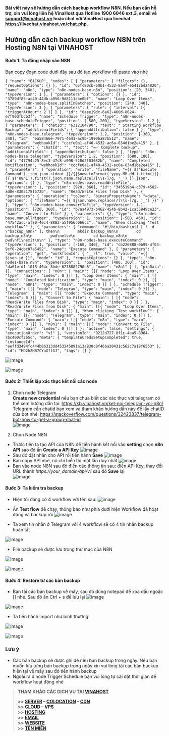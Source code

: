 **Bài viết này sẽ hướng dẫn cách backup workflow N8N. Nếu bạn cần hỗ trợ, xin vui lòng liên hệ VinaHost qua Hotline 1900 6046 ext.3, email về support@vinahost.vn hoặc chat với VinaHost qua livechat https://livechat.vinahost.vn/chat.php.**

## Hướng dẫn cách backup workflow N8N trên Hosting N8N tại VINAHOST  
#### Bước 1: Ta đăng nhập vào N8N

Bạn copy đoạn code dưới đây sau đó tạo workflow rồi paste vào nhé 
```
{ "name": "BACKUP", "nodes": [ { "parameters": { "filters": {}, "requestOptions": {} }, "id": "65fc80cb-60b1-4532-8a4f-e5412bd24820", "name": "n8n", "type": "n8n-nodes-base.n8n", "position": [20, 340], "typeVersion": 1 }, { "parameters": { "options": {} }, "id": "3789df85-ac49-44db-a956-9d8111cbe0bf", "name": "Loop Over Items", "type": "n8n-nodes-base.splitInBatches", "position": [240, 340], "typeVersion": 3 }, { "parameters": { "rule": { "interval": [{ "triggerAtHour": 2 }] } }, "id": "0aee19dc-6a62-460d-8624-e7f96dfbcb3f", "name": "Schedule Trigger", "type": "n8n-nodes-base.scheduleTrigger", "position": [-580, 200], "typeVersion": 1.2 }, { "parameters": { "chatId": "6312104790", "text": " Starting Workflow Backup", "additionalFields": { "appendAttribution": false } }, "type": "n8n-nodes-base.telegram", "typeVersion": 1.2, "position": [-360, 340], "id": "ea58466e-7971-4641-ac9b-1990ba87b512", "name": "Telegram", "webhookId": "cccfe0a1-af40-4532-ac6a-634d1be2e415" }, { "parameters": { "chatId": "", "text": "=✅ Complete backup", "additionalFields": { "appendAttribution": false } }, "type": "n8n-nodes-base.telegram", "typeVersion": 1.2, "position": [680, 180], "id": "47794c25-8ec3-47c8-a098-528d2f03082b", "name": "Completed Notification", "webhookId": "cccfe0a1-af40-4532-ac6a-634d1be2e415" }, { "parameters": { "operation": "write", "fileName": "={{ $('Execute Command').item.json.stdout }}/{{$now.toFormat('yyyy-MM-dd').trim()}}-{{ $('n8n1').first().json.name.replace(/[\\s-]/g, '_') }}.json", "options": {} }, "type": "n8n-nodes-base.readWriteFile", "typeVersion": 1, "position": [920, 360], "id": "345519b4-c379-4582-ad8e-8305178f572b", "name": "Read/Write Files from Disk" }, { "parameters": { "operation": "toJson", "binaryPropertyName": "=data", "options": { "fileName": "={{ $json.name.replace(/[\\s-]/g, '_') }}" } }, "type": "n8n-nodes-base.convertToFile", "typeVersion": 1.1, "position": [720, 360], "id": "b7aa4973-b462-454b-8b42-1ca35949ce23", "name": "Convert to File" }, { "parameters": {}, "type": "n8n-nodes-base.manualTrigger", "typeVersion": 1, "position": [-580, 460], "id": "47542acc-af80-4ec4-8882-a5f956c066cc", "name": "When clicking ‘Test workflow’" }, { "parameters": { "command": "#!/bin/bash\nif [ ! -d \"backup_n8n\" ]; then\n        mkdir backup_n8n\n        cd backup_n8n\n        pwd\nelse\n        cd backup_n8n\n        pwd\nfi\nexit\n\n" }, "type": "n8n-nodes-base.executeCommand", "typeVersion": 1, "position": [-160, 340], "id": "cb220888-0b99-4f03-9cf0-24cbc07a5452", "name": "Execute Command" }, { "parameters": { "operation": "get", "workflowId": { "__rl": true, "value": "={{ $json.id }}", "mode": "id" }, "requestOptions": {} }, "type": "n8n-nodes-base.n8n", "typeVersion": 1, "position": [480, 360], "id": "da61efd1-1018-404c-8bde-6278882790c6", "name": "n8n1" } ], "pinData": {}, "connections": { "n8n": { "main": [[{ "node": "Loop Over Items", "type": "main", "index": 0 }]] }, "Loop Over Items": { "main": [ [{ "node": "Completed Notification", "type": "main", "index": 0 }], [{ "node": "n8n1", "type": "main", "index": 0 }] ] }, "Schedule Trigger": { "main": [[{ "node": "Telegram", "type": "main", "index": 0 }]] }, "Telegram": { "main": [[{ "node": "Execute Command", "type": "main", "index": 0 }]] }, "Convert to File": { "main": [ [{ "node": "Read/Write Files from Disk", "type": "main", "index": 0 }] ] }, "Read/Write Files from Disk": { "main": [[{ "node": "Loop Over Items", "type": "main", "index": 0 }]] }, "When clicking ‘Test workflow’": { "main": [[{ "node": "Telegram", "type": "main", "index": 0 }]] }, "Execute Command": { "main": [[{ "node": "n8n", "type": "main", "index": 0 }]] }, "n8n1": { "main": [[{ "node": "Convert to File", "type": "main", "index": 0 }]] } }, "active": false, "settings": { "executionOrder": "v1" }, "versionId": "9212d727-8f1c-4ea5-8964-7bc400cf2b5c", "meta": { "templateCredsSetupCompleted": true, "instanceId": "eeffd3494fc444b0b313dd453245891a13a830c0f46ba20431c562c7a18f6563" }, "id": "HD2hZNB7CYuXftGJ", "tags": [] }
```

![image](https://github.com/user-attachments/assets/63f13011-5a4c-4dca-aab6-3562b80f3c8a)

![image](https://github.com/user-attachments/assets/b3ed3710-03cd-4bb8-8204-2bcecfcd00a3)

#### Bước 2: Thiết lập xác thực kết nối các node 

1. Chọn node Telegram  
**Create new credential** nếu bạn chưa biết các xác thực với telegram có thể xem hướng dẫn tại: https://kb.vinahost.vn/ket-noi-telegram-voi-n8n/   
Telegram cần chatid bạn xem và tham khảo hướng dẫn này để lấy chatID của bot nhé: https://stackoverflow.com/questions/32423837/telegram-bot-how-to-get-a-group-chat-id  
![image](https://github.com/user-attachments/assets/68aa59d5-9a8f-43d5-a786-348befc25822)

2. Chọn Node N8N

- Trước tiên ta tạo API của N8N để tiến hành kết nối vào **setting** chọn **n8n API** sao đó ấn **Create a API Key**
![image](https://github.com/user-attachments/assets/0b23a4ae-cbb5-4a27-b09c-ae8b23e0350d)
- Sau đó đặt nhãn cho API rồi tiến hành **Save**
![image](https://github.com/user-attachments/assets/a3098776-54a7-4a91-a9e3-466ce6758a20)
- Bạn copy API nhé, nó chỉ hiển thị một lần duy nhất
![image](https://github.com/user-attachments/assets/d730eb03-1738-4723-8c7e-d5088771602b)
- Bạn vào node N8N sau đó điền các thông tin sau: điền API Key, thay đổi URL thành *https://your_domain/api/v1* sau đó **Save** lại  
![image](https://github.com/user-attachments/assets/7103ed19-456d-47b6-91b8-da77a8057ebe)

#### Bước 3: Ta kiểm tra backup
- Hiện tôi đang có 4 workflow với tên sau:
![image](https://github.com/user-attachments/assets/3840fdb4-e086-45cf-8d54-41434ff958c7)

- Ấn **Test flow** để chạy, thông báo như phía dưới hiện Workflow đã hoạt động và backup rồi
![image](https://github.com/user-attachments/assets/e74d8e18-ce00-4dbc-87f1-f1ac8be67d9a)

- Ta xem tin nhắn ở Telegram với 4 workflow sẽ có 4 tin nhắn backup hoàn tất

![image](https://github.com/user-attachments/assets/3cdac97f-3469-4800-a4a1-3d4c10eef0ed)

- File backup sẽ được lưu trong thư mục của N8N

![image](https://github.com/user-attachments/assets/dc01bb1f-e36d-4d9c-8075-00c5192d6d84)

![image](https://github.com/user-attachments/assets/b1c6c746-61d2-4d2f-9020-7b068cb23d9a)


#### Bước 4: Restore từ các bản backup
- Bạn tải các bản backup về máy, sau đó dùng notepad để xóa dấu ngoặc [] nhé. Sau đó ấn Ctrl + s để lưu lại
![image](https://github.com/user-attachments/assets/e8e38839-4f6c-4fff-909a-d2732a74549a)


![image](https://github.com/user-attachments/assets/53822e73-774f-4abf-a9f5-3418a87cddd9)

- Ta tiến hành import như bình thường

![image](https://github.com/user-attachments/assets/cea4b36d-f199-45c7-9beb-486214459ebe)

![image](https://github.com/user-attachments/assets/adbf4d99-da56-4a49-b8d6-ad1e99c24cef)





### Lưu ý
- Các bản backup sẽ được ghi đè nếu bạn backup trong ngày. Nếu bạn muốn lưu từng bản backup trong ngày xin vui lòng tải các bản backup hiện tại về máy sau đó tiến hành backup  
- Ngoài ra  ở node Trigger Schedule bạn vui lòng tự cài đặt thời gian để workflow hoạt động nhé




> **THAM KHẢO CÁC DỊCH VỤ TẠI [VINAHOST](https://vinahost.vn/)**
>
> **\>> [SERVER](https://vinahost.vn/thue-may-chu-rieng/) – [COLOCATION](https://vinahost.vn/colocation.html) – [CDN](https://vinahost.vn/dich-vu-cdn-chuyen-nghiep)**<br>
> **\>> [CLOUD](https://vinahost.vn/cloud-server-gia-re/) – [VPS](https://vinahost.vn/vps-ssd-chuyen-nghiep/)**<br>
> **\>> [HOSTING](https://vinahost.vn/wordpress-hosting)**<br>
> **\>> [EMAIL](https://vinahost.vn/email-hosting)**<br>
> **\>> [WEBSITE](http://vinawebsite.vn/)**<br>
> **\>> [TÊN MIỀN](https://vinahost.vn/ten-mien-gia-re/)**
